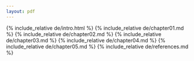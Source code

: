 ```yaml
---
layout: pdf
---
```


{% include_relative de/intro.html %}
{% include_relative de/chapter01.md %}
{% include_relative de/chapter02.md %}
{% include_relative de/chapter03.md %}
{% include_relative de/chapter04.md %}
{% include_relative de/chapter05.md %}
{% include_relative de/references.md %}